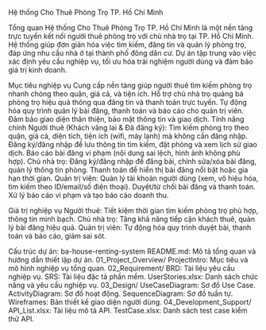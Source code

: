 Hệ thống Cho Thuê Phòng Trọ TP. Hồ Chí Minh

Tổng quan
Hệ thống Cho Thuê Phòng Trọ TP. Hồ Chí Minh là một nền tảng trực tuyến kết nối người thuê phòng trọ với chủ nhà trọ tại TP. Hồ Chí Minh. Hệ thống giúp đơn giản hóa việc tìm kiếm, đăng tin và quản lý phòng trọ, đáp ứng nhu cầu nhà ở tại thành phố đông dân cư. Dự án tập trung vào việc xác định yêu cầu nghiệp vụ, tối ưu hóa trải nghiệm người dùng và đảm bảo giá trị kinh doanh.

Mục tiêu nghiệp vụ
Cung cấp nền tảng giúp người thuê tìm kiếm phòng trọ nhanh chóng theo quận, giá cả, và tiện ích.
Hỗ trợ chủ nhà trọ quảng bá phòng trọ hiệu quả thông qua đăng tin và thanh toán trực tuyến.
Tự động hóa quy trình quản lý bài đăng, thanh toán và báo cáo cho quản trị viên.
Đảm bảo giao diện thân thiện, bảo mật thông tin và giao dịch.
Tính năng chính
Người thuê (Khách vãng lai & Đã đăng ký):
Tìm kiếm phòng trọ theo quận, giá cả, diện tích, tiện ích (wifi, máy lạnh) mà không cần đăng nhập.
Đăng ký/đăng nhập để lưu thông tin tìm kiếm, đặt phòng và xem lịch sử giao dịch.
Báo cáo bài đăng vi phạm (nội dung sai lệch, hình ảnh không phù hợp).
Chủ nhà trọ:
Đăng ký/đăng nhập để đăng bài, chỉnh sửa/xóa bài đăng, quản lý thông tin phòng.
Thanh toán để hiển thị bài đăng nổi bật hoặc gia hạn thời gian.
Quản trị viên:
Quản lý tài khoản người dùng (xem, vô hiệu hóa, tìm kiếm theo ID/email/số điện thoại).
Duyệt/từ chối bài đăng và thanh toán.
Xử lý báo cáo vi phạm và tạo báo cáo doanh thu.

Giá trị nghiệp vụ
Người thuê: Tiết kiệm thời gian tìm kiếm phòng trọ phù hợp, thông tin minh bạch.
Chủ nhà trọ: Tăng khả năng tiếp cận khách thuê, quản lý bài đăng hiệu quả.
Quản trị viên: Tự động hóa quy trình duyệt bài, thanh toán và báo cáo, giảm sai sót.

Cấu trúc dự án: ba-house-renting-system
README.md: Mô tả tổng quan và hướng dẫn thiết lập dự án.
01_Project_Overview/
ProjectIntro: Mục tiêu và mô hình nghiệp vụ tổng quan.
02_Requirement/
BRD: Tài liệu yêu cầu nghiệp vụ.
SRS: Tài liệu đặc tả phần mềm.
UserStories.xlsx: Danh sách chức năng và yêu cầu nghiệp vụ.
03_Design/
UseCaseDiagram: Sơ đồ Use Case.
ActivityDiagram: Sơ đồ hoạt động.
SequenceDiagram: Sơ đồ tuần tự.
Wireframes: Bản thiết kế giao diện người dùng.
04_Development_Support/
API_List.xlsx: Tài liệu mô tả API.
TestCase.xlsx: Danh sách test case kiểm thử API.
